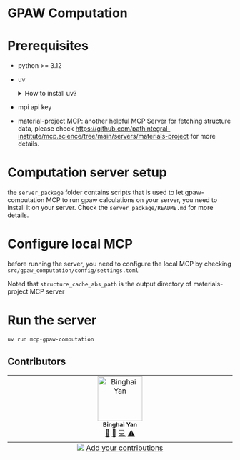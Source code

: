 # GPAW Computation

# Prerequisites

- python >= 3.12
- uv
  <details>
  <summary>How to install uv?</summary>

  For macOS and Linux:

  ```bash
  curl -LsSf https://astral.sh/uv/install.sh | sh
  ```

  For Windows:

  ```powershell
  powershell -ExecutionPolicy ByPass -c "irm https://astral.sh/uv/install.ps1 | iex"`
  ```

  </details>

- mpi api key
- material-project MCP: another helpful MCP Server for fetching structure data, please check https://github.com/pathintegral-institute/mcp.science/tree/main/servers/materials-project for more details.

# Computation server setup

the `server_package` folder contains scripts that is used to let gpaw-computation MCP to run gpaw calculations on your server, you need to install it on your server. Check the `server_package/README.md` for more details.

# Configure local MCP

before running the server, you need to configure the local MCP by checking `src/gpaw_computation/config/settings.toml`

Noted that `structure_cache_abs_path` is the output directory of materials-project MCP server

# Run the server

```bash
uv run mcp-gpaw-computation
```


## Contributors

<!-- ALL-CONTRIBUTORS-LIST:START - Do not remove or modify this section -->
<!-- prettier-ignore-start -->
<!-- markdownlint-disable -->
<table>
  <tbody>
    <tr>
      <td align="center" valign="top" width="14.28%"><img src="https://api.dicebear.com/7.x/initials/svg?seed=Binghai%20Yan&?s=100" width="100px;" alt="Binghai Yan"/><br /><sub><b>Binghai Yan</b></sub><br /><a href="#ideas" title="Ideas, Planning, & Feedback">🤔</a> <a href="#research" title="Research">🔬</a> <a href="https://github.com/pathintegral-institute/gpaw-computation/commits?author=" title="Code">💻</a> <a href="https://github.com/pathintegral-institute/gpaw-computation/commits?author=" title="Tests">⚠️</a></td>
    </tr>
  </tbody>
  <tfoot>
    <tr>
      <td align="center" size="13px" colspan="7">
        <img src="https://raw.githubusercontent.com/all-contributors/all-contributors-cli/1b8533af435da9854653492b1327a23a4dbd0a10/assets/logo-small.svg">
          <a href="https://all-contributors.js.org/docs/en/bot/usage">Add your contributions</a>
        </img>
      </td>
    </tr>
  </tfoot>
</table>

<!-- markdownlint-restore -->
<!-- prettier-ignore-end -->

<!-- ALL-CONTRIBUTORS-LIST:END -->